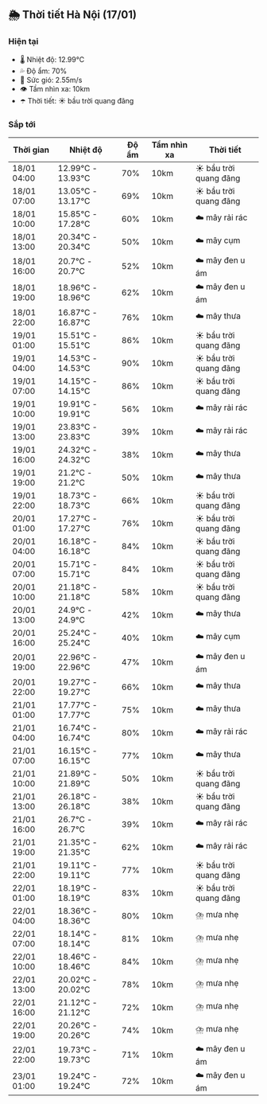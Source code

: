 ## 🌦️ Thời tiết Hà Nội (17/01)

### Hiện tại

- 🌡️ Nhiệt độ: 12.99℃
- 💦 Độ ẩm: 70%
- 💨 Sức gió: 2.55m/s
- 👁️ Tầm nhìn xa: 10km
- ☂️ Thời tiết: ☀️ bầu trời quang đãng

### Sắp tới

| Thời gian | Nhiệt độ | Độ ẩm | Tầm nhìn xa | Thời tiết |
| --- | --- | --- | --- | --- |
| 18/01 04:00 | 12.99℃ - 13.93℃ | 70% | 10km | ☀️ bầu trời quang đãng |
| 18/01 07:00 | 13.05℃ - 13.17℃ | 69% | 10km | ☀️ bầu trời quang đãng |
| 18/01 10:00 | 15.85℃ - 17.28℃ | 60% | 10km | ☁️ mây rải rác |
| 18/01 13:00 | 20.34℃ - 20.34℃ | 50% | 10km | ☁️ mây cụm |
| 18/01 16:00 | 20.7℃ - 20.7℃ | 52% | 10km | ☁️ mây đen u ám |
| 18/01 19:00 | 18.96℃ - 18.96℃ | 62% | 10km | ☁️ mây đen u ám |
| 18/01 22:00 | 16.87℃ - 16.87℃ | 76% | 10km | ☁️ mây thưa |
| 19/01 01:00 | 15.51℃ - 15.51℃ | 86% | 10km | ☀️ bầu trời quang đãng |
| 19/01 04:00 | 14.53℃ - 14.53℃ | 90% | 10km | ☀️ bầu trời quang đãng |
| 19/01 07:00 | 14.15℃ - 14.15℃ | 86% | 10km | ☀️ bầu trời quang đãng |
| 19/01 10:00 | 19.91℃ - 19.91℃ | 56% | 10km | ☁️ mây rải rác |
| 19/01 13:00 | 23.83℃ - 23.83℃ | 39% | 10km | ☁️ mây rải rác |
| 19/01 16:00 | 24.32℃ - 24.32℃ | 38% | 10km | ☁️ mây thưa |
| 19/01 19:00 | 21.2℃ - 21.2℃ | 50% | 10km | ☁️ mây thưa |
| 19/01 22:00 | 18.73℃ - 18.73℃ | 66% | 10km | ☀️ bầu trời quang đãng |
| 20/01 01:00 | 17.27℃ - 17.27℃ | 76% | 10km | ☀️ bầu trời quang đãng |
| 20/01 04:00 | 16.18℃ - 16.18℃ | 84% | 10km | ☀️ bầu trời quang đãng |
| 20/01 07:00 | 15.71℃ - 15.71℃ | 84% | 10km | ☀️ bầu trời quang đãng |
| 20/01 10:00 | 21.18℃ - 21.18℃ | 58% | 10km | ☀️ bầu trời quang đãng |
| 20/01 13:00 | 24.9℃ - 24.9℃ | 42% | 10km | ☁️ mây thưa |
| 20/01 16:00 | 25.24℃ - 25.24℃ | 40% | 10km | ☁️ mây cụm |
| 20/01 19:00 | 22.96℃ - 22.96℃ | 47% | 10km | ☁️ mây đen u ám |
| 20/01 22:00 | 19.27℃ - 19.27℃ | 66% | 10km | ☁️ mây thưa |
| 21/01 01:00 | 17.77℃ - 17.77℃ | 75% | 10km | ☁️ mây thưa |
| 21/01 04:00 | 16.74℃ - 16.74℃ | 80% | 10km | ☁️ mây rải rác |
| 21/01 07:00 | 16.15℃ - 16.15℃ | 77% | 10km | ☁️ mây thưa |
| 21/01 10:00 | 21.89℃ - 21.89℃ | 50% | 10km | ☀️ bầu trời quang đãng |
| 21/01 13:00 | 26.18℃ - 26.18℃ | 38% | 10km | ☀️ bầu trời quang đãng |
| 21/01 16:00 | 26.7℃ - 26.7℃ | 39% | 10km | ☁️ mây rải rác |
| 21/01 19:00 | 21.35℃ - 21.35℃ | 62% | 10km | ☁️ mây rải rác |
| 21/01 22:00 | 19.11℃ - 19.11℃ | 77% | 10km | ☀️ bầu trời quang đãng |
| 22/01 01:00 | 18.19℃ - 18.19℃ | 83% | 10km | ☀️ bầu trời quang đãng |
| 22/01 04:00 | 18.36℃ - 18.36℃ | 80% | 10km | ⛈️ mưa nhẹ |
| 22/01 07:00 | 18.14℃ - 18.14℃ | 81% | 10km | ⛈️ mưa nhẹ |
| 22/01 10:00 | 18.46℃ - 18.46℃ | 84% | 10km | ⛈️ mưa nhẹ |
| 22/01 13:00 | 20.02℃ - 20.02℃ | 78% | 10km | ⛈️ mưa nhẹ |
| 22/01 16:00 | 21.12℃ - 21.12℃ | 72% | 10km | ⛈️ mưa nhẹ |
| 22/01 19:00 | 20.26℃ - 20.26℃ | 74% | 10km | ⛈️ mưa nhẹ |
| 22/01 22:00 | 19.73℃ - 19.73℃ | 71% | 10km | ☁️ mây đen u ám |
| 23/01 01:00 | 19.24℃ - 19.24℃ | 72% | 10km | ☁️ mây đen u ám |
